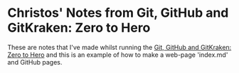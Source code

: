 # Christos' Notes from Git, GitHub and GitKraken: Zero to Hero

These are notes that I've made whilst running the [Git, GitHub and GitKraken: Zero to Hero](https://github.com/chrarav/Git-Lesson/blob/main/README.md)
and this is an example of how to make a web-page 'index.md' and GitHub pages.